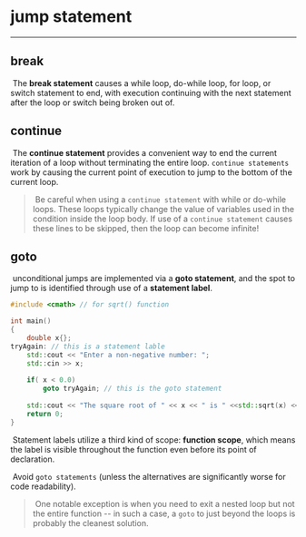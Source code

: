 # jump statement

---



## break

​		The **break statement** causes a while loop, do-while loop, for loop, or switch statement to end, with execution continuing with the next statement after the loop or switch being broken out of.

## continue

​		The **continue statement** provides a convenient way to end the current iteration of a loop without terminating the entire loop. `continue statements` work by causing the current point of execution to jump to the bottom of the current loop.

> ​		Be careful when using a `continue statement` with while or do-while loops. These loops typically change the value of variables used in the condition inside the loop body. If use of a `continue statement` causes these lines to be skipped, then the loop can become infinite!

## goto

​		unconditional jumps are implemented via a **goto statement**, and the spot to jump to is identified through use of a **statement label**. 

```c++
#include <cmath> // for sqrt() function

int main()
{
    double x{};
tryAgain: // this is a statement lable
    std::cout << "Enter a non-negative number: ";
    std::cin >> x;
    
    if( x < 0.0)
        goto tryAgain; // this is the goto statement
    
    std::cout << "The square root of " << x << " is " <<std::sqrt(x) << '\n';
    return 0;
}
```

​		Statement labels utilize a third kind of scope: **function scope**, which means the label is visible throughout the function even before its point of declaration.

​		Avoid `goto statements` (unless the alternatives are significantly worse for code readability).

> ​		One notable exception is when you need to exit a nested loop but not the entire function -- in such a case, a `goto` to just beyond the loops is probably the cleanest solution.